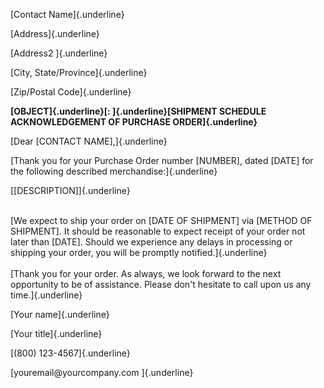 [Contact Name]{.underline}

[Address]{.underline}

[Address2 ]{.underline}

[City, State/Province]{.underline}

[Zip/Postal Code]{.underline}

**[OBJECT]{.underline}[: ]{.underline}[SHIPMENT SCHEDULE ACKNOWLEDGEMENT
OF PURCHASE ORDER]{.underline}**

[Dear \[CONTACT NAME\],]{.underline}

[Thank you for your Purchase Order number \[NUMBER\], dated \[DATE\] for
the following described merchandise:]{.underline}

[\[DESCRIPTION\]]{.underline}

\
[We expect to ship your order on \[DATE OF SHIPMENT\] via \[METHOD OF
SHIPMENT\]. It should be reasonable to expect receipt of your order not
later than \[DATE\]. Should we experience any delays in processing or
shipping your order, you will be promptly notified.]{.underline}\
\
[Thank you for your order. As always, we look forward to the next
opportunity to be of assistance. Please don\'t hesitate to call upon us
any time.]{.underline}

[Your name]{.underline}

[Your title]{.underline}

[(800) 123-4567]{.underline}

[youremail\@yourcompany.com ]{.underline}
